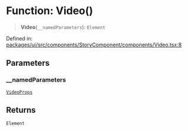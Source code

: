# Function: Video()

> **Video**(`__namedParameters`): `Element`

Defined in: [packages/ui/src/components/StoryComponent/components/Video.tsx:8](https://github.com/laruss/react-text-game/blob/3f24f1ae69cb46d4c796e3e7af2e5d08bb0359c7/packages/ui/src/components/StoryComponent/components/Video.tsx#L8)

## Parameters

### \_\_namedParameters

[`VideoProps`](../type-aliases/VideoProps.md)

## Returns

`Element`
